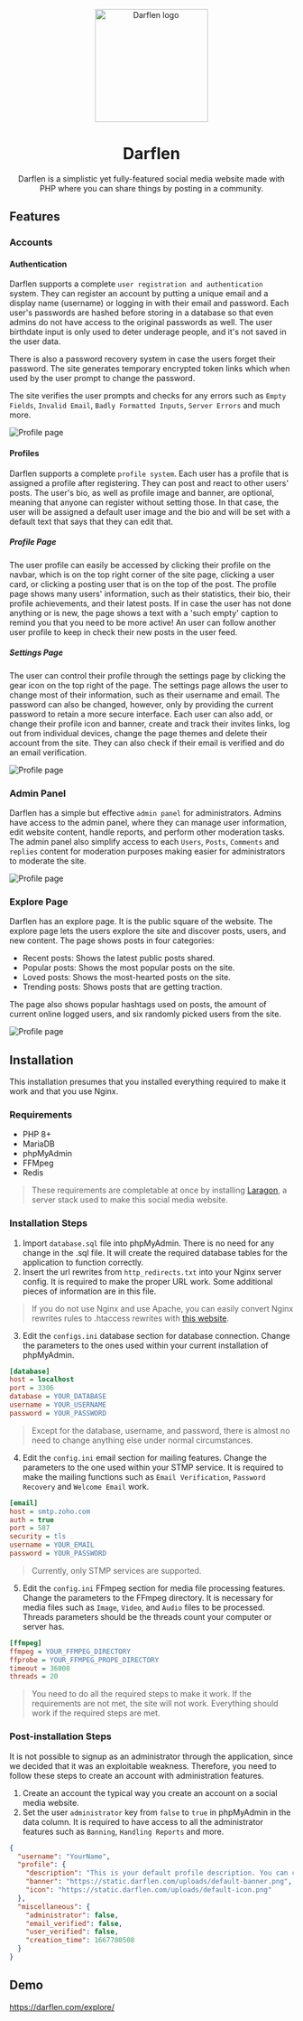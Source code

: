 <p align="center" style="margin-bottom: 0px !important;">
  <img width="200" src="https://static.darflen.com/img/favicons/apple-touch-icon-precomposed.png" alt="Darflen logo" align="center">
</p>
<h1 align="center">Darflen</h1>
 
<p align="center" style="margin-bottom: 0px !important;">
Darflen is a simplistic yet fully-featured social media website made with PHP where you can share things by posting in a community.
</p>

<!---
## Table of Contents
* [Features](#Features)
* [Installation](#Installation)
  * [Requirements](#Requirements)
  * [Installation Steps](#Installation-Steps)
  * [Post-installation Steps](#Post-Installation-Steps)
* [Demo](#Accounts)
-->

## Features

<!---
* [Accounts](#Accounts)
  * [Authentication](#Authentication)
  * [Profiles](#Profiles)
    * [Profile Page](#Profile-Page)
    * [Settings Page](#Settings-Page)
 * [Admin Panel](#Admin-Panel)
 * [Explore Page](#Explore-Page)
 -->

### Accounts

#### Authentication

Darflen supports a complete ``user registration and authentication`` system.
They can register an account by putting a unique email and a display name (username) or logging in with their email and password. Each user's passwords are hashed before storing in a database so that even admins do not have access to the original passwords as well. The user birthdate input is only used to deter underage people, and it's not saved in the user data.

There is also a password recovery system in case the users forget their password. The site generates temporary encrypted token links which when used by the user prompt to change the password.

The site verifies the user prompts and checks for any errors such as ``Empty Fields``, ``Invalid Email``, ``Badly Formatted Inputs``, ``Server Errors`` and much more.

![Profile page](https://static.darflen.com/img/d.png)

#### Profiles

Darflen supports a complete ``profile system``. Each user has a profile that is assigned a profile after registering. They can post and react to other users' posts. The user's bio, as well as profile image and banner, are optional, meaning that anyone can register without setting those. In that case, the user will be assigned a default user image and the bio and will be set with a default text that says that they can edit that.

##### Profile Page
The user profile can easily be accessed by clicking their profile on the navbar, which is on the top right corner of the site page, clicking a user card, or clicking a posting user that is on the top of the post. The profile page shows many users' information, such as their statistics, their bio, their profile achievements, and their latest posts.  If in case the user has not done anything or is new, the page shows a text with a 'such empty' caption to remind you that you need to be more active! An user can follow another user profile to keep in check their new posts in the user feed.

##### Settings Page
The user can control their profile through the settings page by clicking the gear icon on the top right of the page.  The settings page allows the user to change most of their information, such as their username and email. The password can also be changed, however, only by providing the current password to retain a more secure interface. Each user can also add, or change their profile icon and banner, create and track their invites links, log out from individual devices, change the page themes and delete their account from the site. They can also check if their email is verified and do an email verification.

![Profile page](https://static.darflen.com/img/c.png)

### Admin Panel
Darflen has a simple but effective ``admin panel`` for administrators. Admins have access to the admin panel, where they can manage user information, edit website content, handle reports, and perform other moderation tasks. The admin panel also simplify access to each ``Users``, ``Posts``, ``Comments`` and ``replies`` content for moderation purposes making easier for administrators to moderate the site.

![Profile page](https://static.darflen.com/img/e.png)

### Explore Page
Darflen has an explore page. It is the public square of the website. The explore page lets the users explore the site and discover posts, users, and new content. The page shows posts in four categories:

- Recent posts: Shows the latest public posts shared.
- Popular posts: Shows the most popular posts on the site.
- Loved posts: Shows the most-hearted posts on the site.
- Trending posts: Shows posts that are getting traction.

 The page also shows popular hashtags used on posts, the amount of current online logged users, and six randomly picked users from the site.
 
 ![Profile page](https://static.darflen.com/img/a.png)

## Installation

This installation presumes that you installed everything required to make it work and that you use Nginx.

### Requirements

- PHP 8+
- MariaDB
- phpMyAdmin
- FFMpeg
- Redis

> These requirements are completable at once by installing [Laragon](https://laragon.org/), a server stack used to make this social media website.

### Installation Steps

1. Import ``database.sql`` file into phpMyAdmin. There is no need for any change in the .sql file. It will create the required database tables for the application to function correctly.
2. Insert the url rewrites from ``http_redirects.txt``  into your Nginx server config. It is required to make the proper URL work. Some additional pieces of information are in this file.

> If you do not use Nginx and use Apache, you can easily convert Nginx rewrites rules to .htaccess rewrites with [this website](https://www.winginx.com/en/htaccess).

3. Edit the ``configs.ini`` database section for database connection. Change the parameters to the ones used within your current installation of phpMyAdmin.
```ini
[database]
host = localhost
port = 3306
database = YOUR_DATABASE
username = YOUR_USERNAME
password = YOUR_PASSWORD
```
> Except for the database, username, and password, there is almost no need to change anything else under normal circumstances.

4. Edit the ``config.ini`` email section for mailing features. Change the parameters to the one used within your STMP service. It is required to make the mailing functions such as ``Email Verification``, ``Password Recovery`` and ``Welcome Email`` work.
```ini
[email]
host = smtp.zoho.com
auth = true
port = 587
security = tls
username = YOUR_EMAIL
password = YOUR_PASSWORD
```
> Currently, only STMP services are supported.

5. Edit the ``config.ini`` FFmpeg section for media file processing features. Change the parameters to the FFmpeg directory. It is necessary for media files such as ``Image``, ``Video``, and ``Audio`` files to be processed. Threads parameters should be the threads count your computer or server has.
```ini
[ffmpeg]
ffmpeg = YOUR_FFMPEG_DIRECTORY
ffprobe = YOUR_FFMPEG_PROPE_DIRECTORY
timeout = 36000
threads = 20
```
> You need to do all the required steps to make it work. If the requirements are not met, the site will not work. Everything should work if the required steps are met.

### Post-installation Steps

It is not possible to signup as an administrator through the application, since we decided that it was an exploitable weakness. Therefore, you need to follow these steps to create an account with administration features.
1. Create an account the typical way you create an account on a social media website.
2. Set the user ``administrator`` key from ``false`` to ``true`` in phpMyAdmin in the data column. It is required to have access to all the administrator features such as ``Banning``, ``Handling Reports`` and more.
```json
{
  "username": "YourName",
  "profile": {
    "description": "This is your default profile description. You can change it at any time.",
    "banner": "https://static.darflen.com/uploads/default-banner.png",
    "icon": "https://static.darflen.com/uploads/default-icon.png"
  },
  "miscellaneous": {
    "administrator": false,
    "email_verified": false,
    "user_verified": false,
    "creation_time": 1667780508
  }
}
```

## Demo
https://darflen.com/explore/
